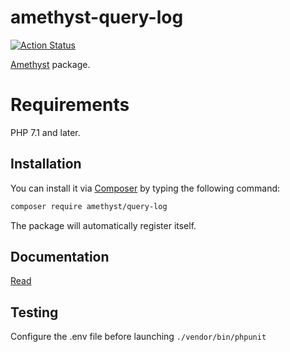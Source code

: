 # amethyst-query-log

[![Action Status](https://github.com/amethyst-php/query-log/workflows/test/badge.svg)](https://github.com/amethyst-php/query-log/actions)

[Amethyst](https://github.com/amethyst-php/amethyst) package.

# Requirements

PHP 7.1 and later.

## Installation

You can install it via [Composer](https://getcomposer.org/) by typing the following command:

```bash
composer require amethyst/query-log
```

The package will automatically register itself.

## Documentation

[Read](docs/index.md)

## Testing

Configure the .env file before launching `./vendor/bin/phpunit`
